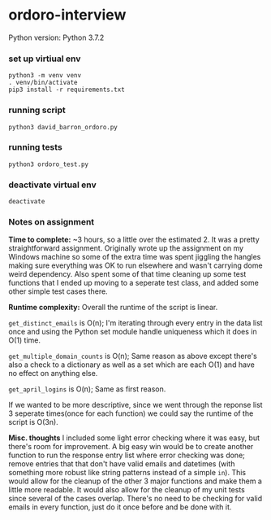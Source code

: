 # ordoro-interview
Python version: Python 3.7.2

### set up virtiual env
```
python3 -m venv venv
. venv/bin/activate
pip3 install -r requirements.txt
```

### running script
```
python3 david_barron_ordoro.py
```

### running tests
```
python3 ordoro_test.py 
```

### deactivate virtual env
```
deactivate
```

### Notes on assignment

**Time to complete:** ~3 hours, so a little over the estimated 2. It was a pretty straightforward assignment. Originally wrote up the assignment on my Windows machine so some of the extra time was spent jiggling the hangles making sure everything was OK to run elsewhere and wasn't carrying dome weird dependency. Also spent some of that time cleaning up some test functions that I ended up moving to a seperate test class, and added some other simple test cases there. 

**Runtime complexity:** Overall the runtime of the script is linear. 

`get_distinct_emails` is O(n); I'm iterating through every entry in the data list once and using the Python set module handle uniqueness which it does in O(1) time.

`get_multiple_domain_counts` is O(n); Same reason as above except there's also a check to a dictionary as well as a set which are each O(1) and have no effect on anything else.

`get_april_logins` is O(n); Same as first reason.

If we wanted to be more descriptive, since we went through the reponse list 3 seperate times(once for each function) we could say the runtime of the script is O(3n).

**Misc. thoughts**
I included some light error checking where it was easy, but there's room for improvement. A big easy win would be to create another function to run the response entry list where error checking was done; remove entries that that don't have valid emails and datetimes (with something more robust like string patterns instead of a simple `in`). This would allow for the cleanup of the other 3 major functions and make them a little more readable. It would also allow for the cleanup of my unit tests since several of the cases overlap. There's no need to be checking for valid emails in every function, just do it once before and be done with it.
